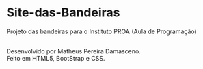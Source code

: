 # Site-das-Bandeiras
Projeto das bandeiras para o Instituto PROA
(Aula de Programação)
##
Desenvolvido por Matheus Pereira Damasceno.
<br>
Feito em HTML5, BootStrap e CSS.
